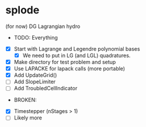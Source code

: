 # splode
(for now) DG Lagrangian hydro

* TODO: Everything
 - [x] Start with Lagrange and Legendre polynomial bases
    - [x] We need to put in LG (and LGL) quadratures.
- [x] Make directory for test problem and setup
- [x] Use LAPACKE for lapack calls (more portable)
- [x] Add UpdateGrid()
- [ ] Add SlopeLimiter
- [ ] Add TroubledCellIndicator

* BROKEN: 
- [x] Timestepper (nStages > 1)
- [ ] Likely more
